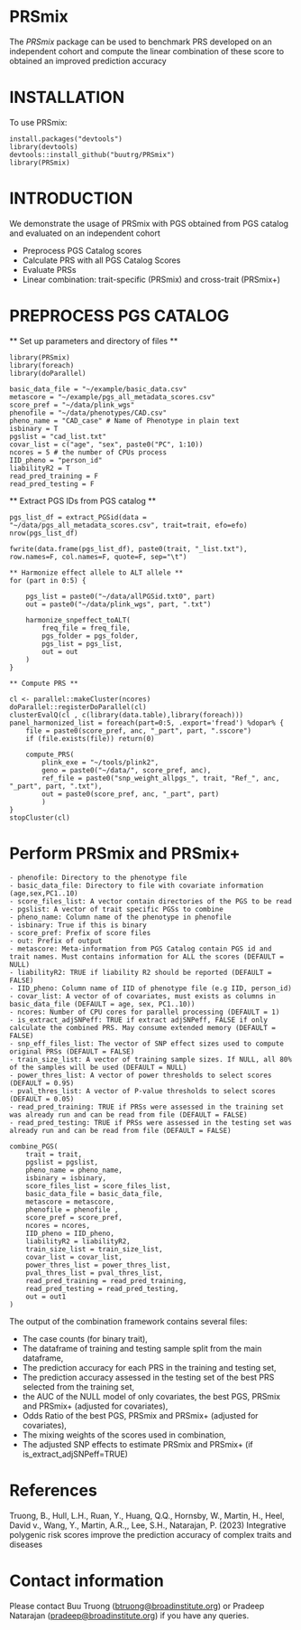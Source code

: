 # PRSmix

The *PRSmix* package can be used to benchmark PRS developed on an independent cohort and compute the linear combination of these score to obtained an improved prediction accuracy
# INSTALLATION
To use PRSmix:
```
install.packages("devtools")
library(devtools)
devtools::install_github("buutrg/PRSmix")
library(PRSmix)
```

# INTRODUCTION
We demonstrate the usage of PRSmix with PGS obtained from PGS catalog and evaluated on an independent cohort
- Preprocess PGS Catalog scores
- Calculate PRS with all PGS Catalog Scores
- Evaluate PRSs
- Linear combination: trait-specific (PRSmix) and cross-trait (PRSmix+)

# PREPROCESS PGS CATALOG
** Set up parameters and directory of files ** 
```
library(PRSmix)
library(foreach)
library(doParallel)

basic_data_file = "~/example/basic_data.csv"
metascore = "~/example/pgs_all_metadata_scores.csv"
score_pref = "~/data/plink_wgs"
phenofile = "~/data/phenotypes/CAD.csv"
pheno_name = "CAD_case" # Name of Phenotype in plain text
isbinary = T
pgslist = "cad_list.txt"
covar_list = c("age", "sex", paste0("PC", 1:10))
ncores = 5 # the number of CPUs process
IID_pheno = "person_id"
liabilityR2 = T
read_pred_training = F
read_pred_testing = F
```

** Extract PGS IDs from PGS catalog **

```
pgs_list_df = extract_PGSid(data = "~/data/pgs_all_metadata_scores.csv", trait=trait, efo=efo)
nrow(pgs_list_df)

fwrite(data.frame(pgs_list_df), paste0(trait, "_list.txt"), row.names=F, col.names=F, quote=F, sep="\t")

** Harmonize effect allele to ALT allele **
for (part in 0:5) {
	
	pgs_list = paste0("~/data/allPGSid.txt0", part)
	out = paste0("~/data/plink_wgs", part, ".txt")
	
	harmonize_snpeffect_toALT(
		freq_file = freq_file,
		pgs_folder = pgs_folder,
		pgs_list = pgs_list,
		out = out
	)
}

** Compute PRS ** 

cl <- parallel::makeCluster(ncores)
doParallel::registerDoParallel(cl)
clusterEvalQ(cl , c(library(data.table),library(foreach)))
panel_harmonized_list = foreach(part=0:5, .export='fread') %dopar% {
	file = paste0(score_pref, anc, "_part", part, ".sscore")
	if (file.exists(file)) return(0)
	
	compute_PRS(
		plink_exe = "~/tools/plink2",
		geno = paste0("~/data/", score_pref, anc),
		ref_file = paste0("snp_weight_allpgs_", trait, "Ref_", anc, "_part", part, ".txt"),
		out = paste0(score_pref, anc, "_part", part)
		)
}
stopCluster(cl)

```

# Perform PRSmix and PRSmix+

```
- phenofile: Directory to the phenotype file
- basic_data_file: Directory to file with covariate information (age,sex,PC1..10)
- score_files_list: A vector contain directories of the PGS to be read
- pgslist: A vector of trait specific PGSs to combine
- pheno_name: Column name of the phenotype in phenofile
- isbinary: True if this is binary
- score_pref: Prefix of score files
- out: Prefix of output
- metascore: Meta-information from PGS Catalog contain PGS id and trait names. Must contains information for ALL the scores (DEFAULT = NULL)
- liabilityR2: TRUE if liability R2 should be reported (DEFAULT = FALSE)
- IID_pheno: Column name of IID of phenotype file (e.g IID, person_id)
- covar_list: A vector of of covariates, must exists as columns in basic_data_file (DEFAULT = age, sex, PC1..10))
- ncores: Number of CPU cores for parallel processing (DEFAULT = 1)
- is_extract_adjSNPeff: TRUE if extract adjSNPeff, FALSE if only calculate the combined PRS. May consume extended memory (DEFAULT = FALSE)
- snp_eff_files_list: The vector of SNP effect sizes used to compute original PRSs (DEFAULT = FALSE)
- train_size_list: A vector of training sample sizes. If NULL, all 80% of the samples will be used (DEFAULT = NULL)
- power_thres_list: A vector of power thresholds to select scores (DEFAULT = 0.95)
- pval_thres_list: A vector of P-value thresholds to select scores (DEFAULT = 0.05)
- read_pred_training: TRUE if PRSs were assessed in the training set was already run and can be read from file (DEFAULT = FALSE)
- read_pred_testing: TRUE if PRSs were assessed in the testing set was already run and can be read from file (DEFAULT = FALSE)
```

```
combine_PGS(
	trait = trait,
	pgslist = pgslist,
	pheno_name = pheno_name,
	isbinary = isbinary,
	score_files_list = score_files_list,
	basic_data_file = basic_data_file,
	metascore = metascore,
	phenofile = phenofile ,
	score_pref = score_pref,
	ncores = ncores,
	IID_pheno = IID_pheno,
	liabilityR2 = liabilityR2,
	train_size_list = train_size_list,
	covar_list = covar_list,
	power_thres_list = power_thres_list,
	pval_thres_list = pval_thres_list,
	read_pred_training = read_pred_training,
	read_pred_testing = read_pred_testing,
	out = out1
)

```

The output of the combination framework contains several files:
- The case counts (for binary trait), 
- The dataframe of training and testing sample split from the main dataframe, 
- The prediction accuracy for each PRS in the training and testing set, 
- The prediction accuracy assessed in the testing set of the best PRS selected from the training set,
- the AUC of the NULL model of only covariates, the best PGS, PRSmix and PRSmix+ (adjusted for covariates), 
- Odds Ratio of the best PGS, PRSmix and PRSmix+ (adjusted for covariates), 
- The mixing weights of the scores used in combination, 
- The adjusted SNP effects to estimate PRSmix and PRSmix+ (if is_extract_adjSNPeff=TRUE)


# References
Truong, B., Hull, L.H., Ruan, Y., Huang, Q.Q., Hornsby, W., Martin, H., Heel, David v., Wang, Y., Martin, A.R.,, Lee, S.H., Natarajan, P. (2023) Integrative polygenic risk scores improve the prediction accuracy of complex traits and diseases

# Contact information
Please contact Buu Truong (btruong@broadinstitute.org) or Pradeep Natarajan (pradeep@broadinstitute.org) if you have any queries.